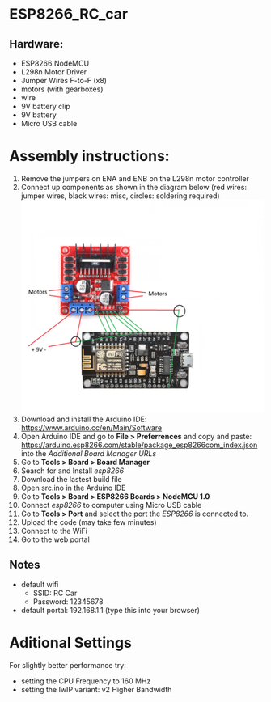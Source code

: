 # ESP8266_RC_car


## Hardware:
* ESP8266 NodeMCU
* L298n Motor Driver
* Jumper Wires F-to-F (x8)
* motors (with gearboxes)
* wire
* 9V battery clip
* 9V battery
* Micro USB cable

# Assembly instructions:
1. Remove the jumpers on ENA and ENB on the L298n motor controller
1. Connect up components as shown in the diagram below (red wires: jumper wires, black wires: misc, circles: soldering required)
![Alt text](circuit.png)
1. Download and install the Arduino IDE: https://www.arduino.cc/en/Main/Software
1. Open Arduino IDE and go to **File > Preferrences** and copy and paste: https://arduino.esp8266.com/stable/package_esp8266com_index.json into the _Additional Board Manager URLs_
1. Go to **Tools > Board > Board Manager**
1. Search for and Install _esp8266_
1. Download the lastest build file
1. Open src.ino in the Arduino IDE
1. Go to **Tools > Board > ESP8266 Boards > NodeMCU 1.0**
1. Connect _esp8266_ to computer using Micro USB cable
1. Go to **Tools > Port** and select the port the _ESP8266_ is connected to. 
1. Upload the code (may take few minutes)
1. Connect to the WiFi
1. Go to the web portal

## Notes
* default wifi
  * SSID: RC Car
  * Password: 12345678
* default portal: 192.168.1.1 (type this into your browser)

# Aditional Settings
For slightly better performance try:
* setting the CPU Frequency to 160 MHz
* setting the IwIP variant: v2 Higher Bandwidth
